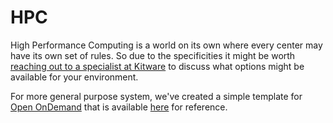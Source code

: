 # HPC

High Performance Computing is a world on its own where every center may have its own set of rules. So due to the specificities it might be worth [reaching out to a specialist at Kitware](https://www.kitware.com/contact/) to discuss what options might be available for your environment.

For more general purpose system, we've created a simple template for [Open OnDemand](https://osc.github.io/ood-documentation/latest/index.html#) that is available [here](https://github.com/Kitware/trame-ondemand-bc-cone) for reference.